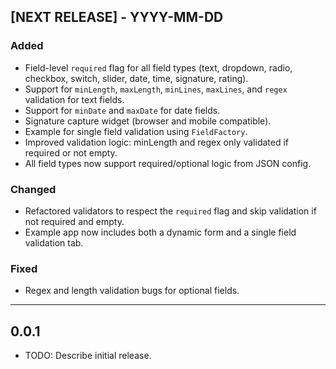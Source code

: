 ## [NEXT RELEASE] - YYYY-MM-DD
### Added
- Field-level `required` flag for all field types (text, dropdown, radio, checkbox, switch, slider, date, time, signature, rating).
- Support for `minLength`, `maxLength`, `minLines`, `maxLines`, and `regex` validation for text fields.
- Support for `minDate` and `maxDate` for date fields.
- Signature capture widget (browser and mobile compatible).
- Example for single field validation using `FieldFactory`.
- Improved validation logic: minLength and regex only validated if required or not empty.
- All field types now support required/optional logic from JSON config.

### Changed
- Refactored validators to respect the `required` flag and skip validation if not required and empty.
- Example app now includes both a dynamic form and a single field validation tab.

### Fixed
- Regex and length validation bugs for optional fields.

---

## 0.0.1

* TODO: Describe initial release.
